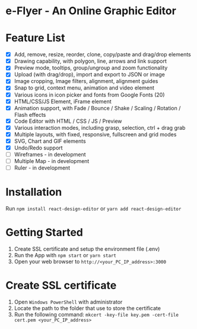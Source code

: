 # e-Flyer - An Online Graphic Editor

# Feature List
- [x] Add, remove, resize, reorder, clone, copy/paste and drag/drop elements
- [x] Drawing capability, with polygon, line, arrows and link support
- [x] Preview mode, tooltips, group/ungroup and zoom functionality
- [x] Upload (with drag/drop), import and export to JSON or image
- [x] Image cropping, Image filters, alignment, alignment guides
- [x] Snap to grid, context menu, animation and video element
- [x] Various icons in icon picker and fonts from Google Fonts (20)
- [x] HTML/CSS/JS Element, iFrame element
- [x] Animation support, with Fade / Bounce / Shake / Scaling / Rotation / Flash effects
- [x] Code Editor with HTML / CSS / JS / Preview
- [x] Various interaction modes, including grasp, selection, ctrl + drag grab
- [x] Multiple layouts, with fixed, responsive, fullscreen and grid modes
- [x] SVG, Chart and GIF elements
- [x] Undo/Redo support
- [ ] Wireframes - in development
- [ ] Multiple Map - in development
- [ ] Ruler - in development

# Installation

Run `npm install react-design-editor` or `yarn add react-design-editor`

# Getting Started

1. Create SSL certificate and setup the environment file (.env)
2. Run the App with `npm start` or `yarn start`
3. Open your web browser to `http://<your_PC_IP_address>:3000`

# Create SSL certificate

1. Open `Windows PowerShell` with administrator
2. Locate the path to the folder that use to store the certificate
3. Run the following command: `mkcert -key-file key.pem -cert-file cert.pem <your_PC_IP_address>`